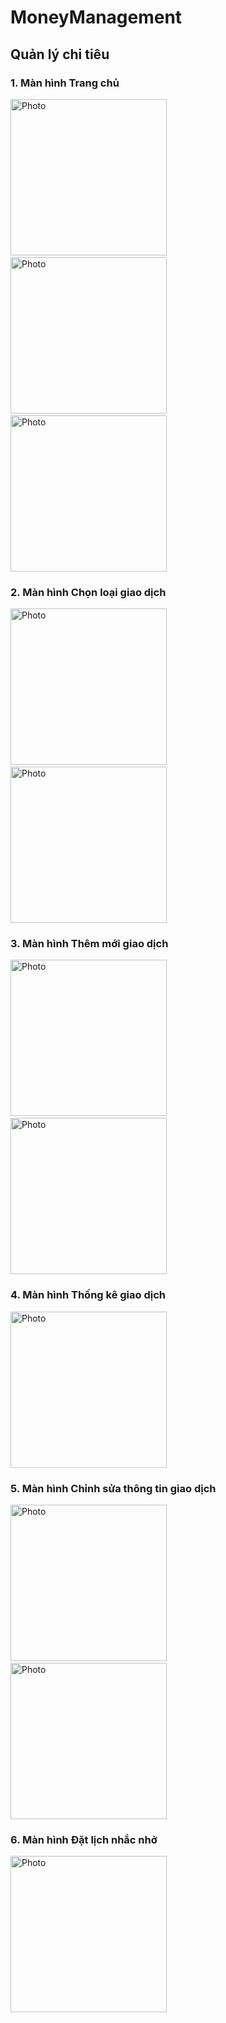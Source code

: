 # MoneyManagement
## Quản lý chi tiêu

### 1. Màn hình Trang chủ
 
<img src="https://user-images.githubusercontent.com/51352139/108980244-0c783380-76be-11eb-8b6b-90ea449762cf.jpg" alt="Photo" width="250" /> &nbsp;&nbsp;&nbsp;&nbsp; <img src="https://user-images.githubusercontent.com/51352139/108980246-0d10ca00-76be-11eb-9196-64549cded069.jpg" alt="Photo" width="250" /> &nbsp;&nbsp;&nbsp;&nbsp; <img src="https://user-images.githubusercontent.com/51352139/108980248-0da96080-76be-11eb-9743-c8dbe982c897.jpg" alt="Photo" width="250" />



### 2. Màn hình Chọn loại giao dịch

<img src="https://user-images.githubusercontent.com/51352139/108980249-0da96080-76be-11eb-9a68-9c8994f86934.jpg" alt="Photo" width="250" /> &nbsp;&nbsp;&nbsp;&nbsp; <img src="https://user-images.githubusercontent.com/51352139/108980251-0e41f700-76be-11eb-966c-474d87e70358.jpg" alt="Photo" width="250" />



### 3. Màn hình Thêm mới giao dịch

<img src="https://user-images.githubusercontent.com/51352139/108980254-0eda8d80-76be-11eb-9c0e-96c2a7de933b.jpg" alt="Photo" width="250" /> &nbsp;&nbsp;&nbsp;&nbsp; <img src="https://user-images.githubusercontent.com/51352139/108980256-0eda8d80-76be-11eb-8f2a-e19213349bc0.jpg" alt="Photo" width="250" />



### 4. Màn hình Thống kê giao dịch

<img src="https://user-images.githubusercontent.com/51352139/108980265-10a45100-76be-11eb-83a7-e4db79e16042.jpg" alt="Photo" width="250" />


### 5. Màn hình Chỉnh sửa thông tin giao dịch

<img src="https://user-images.githubusercontent.com/51352139/108980259-0f732400-76be-11eb-86d9-95ac71a3e98a.jpg" alt="Photo" width="250" /> &nbsp;&nbsp;&nbsp;&nbsp; <img src="https://user-images.githubusercontent.com/51352139/108980262-100bba80-76be-11eb-8f7a-7e78bca61a3f.jpg" alt="Photo" width="250" />



### 6. Màn hình Đặt lịch nhắc nhở

<img src="https://user-images.githubusercontent.com/51352139/108980239-0b470680-76be-11eb-9a27-fb797121cae6.jpg" alt="Photo" width="250" />

